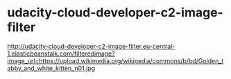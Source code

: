 # udacity-cloud-developer-c2-image-filter

http://udacity-cloud-developer-c2-image-filter.eu-central-1.elasticbeanstalk.com/filteredimage?image_url=https://upload.wikimedia.org/wikipedia/commons/b/bd/Golden_tabby_and_white_kitten_n01.jpg